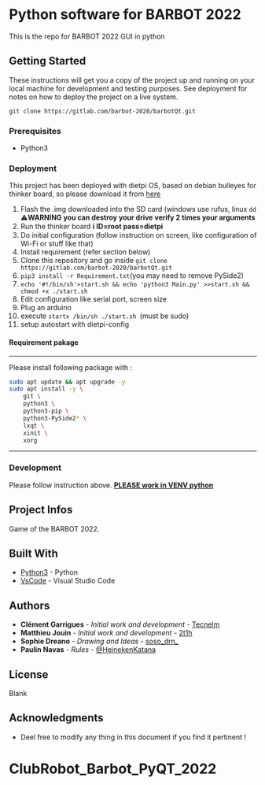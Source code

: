 # Python software for BARBOT 2022

This is the repo for BARBOT 2022 GUI in python

## Getting Started

These instructions will get you a copy of the project up and running on your local machine for development and testing purposes. See deployment for notes on how to deploy the project on a live system.

`git clone https://gitlab.com/barbot-2020/barbotQt.git`

### Prerequisites

* Python3

### Deployment

 This project has been deployed with dietpi OS, based on debian bulleyes for thinker board, so please download it from [here](https://dietpi.com/downloads/images/DietPi_ASUSTB-ARMv7-Bullseye.7z)
1.   Flash the .img downloaded into the SD card (windows use rufus, linux `dd` ⚠️**WARNING you can destroy your drive verify 2 times your arguments** 
2.  Run the thinker board **ℹ️ ID=root pass=dietpi**
3.  Do initial configuration (follow instruction on screen, like configuration of Wi-Fi or stuff like that)
4. Install requirement (refer section below)
5. Clone this repository and go inside `git clone https://gitlab.com/barbot-2020/barbotQt.git`
6. `pip3 install -r Requirement.txt`(you may need to remove PySide2)
7. `echo '#!/bin/sh'>start.sh && echo 'python3 Main.py' >>start.sh && chmod +x ./start.sh`
8. Edit configuration like serial port, screen size 
9. Plug an arduino 
10. execute `startx /bin/sh ./start.sh `(must be sudo)
11. setup autostart with dietpi-config

#### Requirement pakage
----
Please install following package with :
```bash 
sudo apt update && apt upgrade -y
sudo apt install -y \
	git \
	python3 \
	python3-pip \
	python3-PySide2* \
	lxqt \
	xinit \
	xorg 
```
---
### Development 
Please follow instruction above. 
[**PLEASE work in VENV python**](https://docs.python.org/fr/3/tutorial/venv.html)
 

## Project Infos

Game of the BARBOT 2022.

## Built With

* [Python3](https://www.python.org/) - Python
* [VsCode](https://code.visualstudio.com/) - Visual Studio Code

## Authors

* **Clément Garrigues** - *Initial work and development* - [Tecnelm](https://gitlab.com/Tecnelm)
* **Matthieu Jouin** - *Initial work and development*  - [2t1h](https://gitlab.com/2t1h)
* **Sophie Dreano** - *Drawing and Ideas* - [soso_drn_](https://www.instagram.com/soso_drn_/)
* **Paulin Navas** - *Rules* - [@HeinekenKatana](https://twitter.com/HeinekenKatana)

## License

Blank

## Acknowledgments

* Deel free to modify any thing in this document if you find it pertinent !
# ClubRobot_Barbot_PyQT_2022
